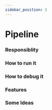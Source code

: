 ```yaml
---
sidebar_position: 3
---
```


# Pipeline

### Responsiblity

### How to run it

### How to debug it

### Features

### Some Ideas

